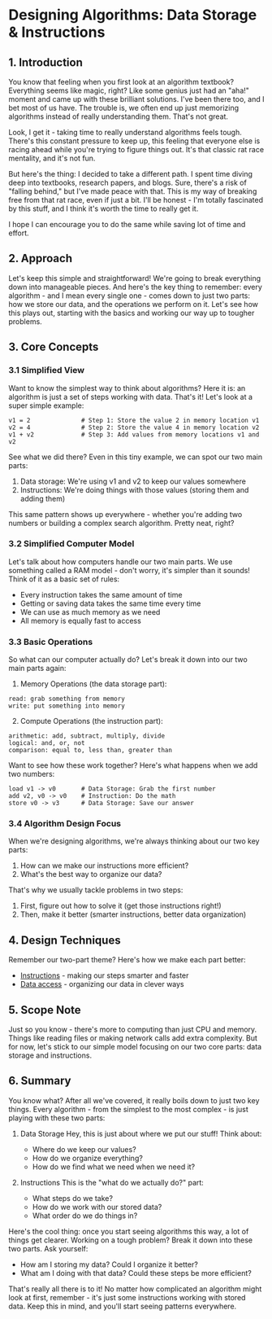 # Designing Algorithms: Data Storage & Instructions

## 1. Introduction
You know that feeling when you first look at an algorithm textbook? Everything seems like magic, right? Like some genius just had an "aha!" moment and came up with these brilliant solutions. I've been there too, and I bet most of us have. The trouble is, we often end up just memorizing algorithms instead of really understanding them. That's not great.

Look, I get it - taking time to really understand algorithms feels tough. There's this constant pressure to keep up, this feeling that everyone else is racing ahead while you're trying to figure things out. It's that classic rat race mentality, and it's not fun.

But here's the thing: I decided to take a different path. I spent time diving deep into textbooks, research papers, and blogs. Sure, there's a risk of "falling behind," but I've made peace with that. This is my way of breaking free from that rat race, even if just a bit. I'll be honest - I'm totally fascinated by this stuff, and I think it's worth the time to really get it.

I hope I can encourage you to do the same while saving lot of time and effort.

## 2. Approach
Let's keep this simple and straightforward! We're going to break everything down into manageable pieces. And here's the key thing to remember: every algorithm - and I mean every single one - comes down to just two parts: how we store our data, and the operations we perform on it. Let's see how this plays out, starting with the basics and working our way up to tougher problems.

## 3. Core Concepts

### 3.1 Simplified View
Want to know the simplest way to think about algorithms? Here it is: an algorithm is just a set of steps working with data. That's it! Let's look at a super simple example:

```
v1 = 2              # Step 1: Store the value 2 in memory location v1
v2 = 4              # Step 2: Store the value 4 in memory location v2
v1 + v2             # Step 3: Add values from memory locations v1 and v2
```

See what we did there? Even in this tiny example, we can spot our two main parts:
1. Data storage: We're using v1 and v2 to keep our values somewhere
2. Instructions: We're doing things with those values (storing them and adding them)

This same pattern shows up everywhere - whether you're adding two numbers or building a complex search algorithm. Pretty neat, right?

### 3.2 Simplified Computer Model
Let's talk about how computers handle our two main parts. We use something called a RAM model - don't worry, it's simpler than it sounds! Think of it as a basic set of rules:
- Every instruction takes the same amount of time
- Getting or saving data takes the same time every time
- We can use as much memory as we need
- All memory is equally fast to access

### 3.3 Basic Operations
So what can our computer actually do? Let's break it down into our two main parts again:

1. Memory Operations (the data storage part):
```
read: grab something from memory
write: put something into memory
```

2. Compute Operations (the instruction part):
```
arithmetic: add, subtract, multiply, divide
logical: and, or, not
comparison: equal to, less than, greater than
```

Want to see how these work together? Here's what happens when we add two numbers:
```
load v1 -> v0       # Data Storage: Grab the first number
add v2, v0 -> v0    # Instruction: Do the math
store v0 -> v3      # Data Storage: Save our answer
```

### 3.4 Algorithm Design Focus
When we're designing algorithms, we're always thinking about our two key parts:
1. How can we make our instructions more efficient?
2. What's the best way to organize our data?

That's why we usually tackle problems in two steps:
1. First, figure out how to solve it (get those instructions right!)
2. Then, make it better (smarter instructions, better data organization)

## 4. Design Techniques
Remember our two-part theme? Here's how we make each part better: 
+ [Instructions](instructiondesign/InstructionDesign.md) - making our steps smarter and faster
+ [Data access](datastructure/README.md) - organizing our data in clever ways

## 5. Scope Note
Just so you know - there's more to computing than just CPU and memory. Things like reading files or making network calls add extra complexity. But for now, let's stick to our simple model focusing on our two core parts: data storage and instructions.

## 6. Summary
You know what? After all we've covered, it really boils down to just two key things. Every algorithm - from the simplest to the most complex - is just playing with these two parts:

1. Data Storage
   Hey, this is just about where we put our stuff! Think about:
   - Where do we keep our values?
   - How do we organize everything?
   - How do we find what we need when we need it?

2. Instructions
   This is the "what do we actually do?" part:
   - What steps do we take?
   - How do we work with our stored data?
   - What order do we do things in?

Here's the cool thing: once you start seeing algorithms this way, a lot of things get clearer. Working on a tough problem? Break it down into these two parts. Ask yourself:
- How am I storing my data? Could I organize it better?
- What am I doing with that data? Could these steps be more efficient?

That's really all there is to it! No matter how complicated an algorithm might look at first, remember - it's just some instructions working with stored data. Keep this in mind, and you'll start seeing patterns everywhere.